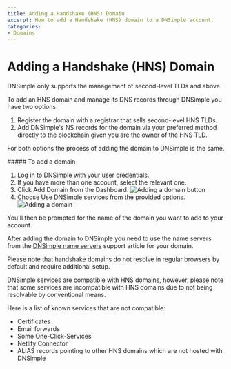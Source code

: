 ```yaml
---
title: Adding a Handshake (HNS) Domain
excerpt: How to add a Handshake (HNS) domain to a DNSimple account.
categories:
- Domains
---
```


# Adding a Handshake (HNS) Domain

<note>
DNSimple only supports the management of second-level TLDs and above.
</note>

To add an HNS domain and manage its DNS records through DNSimple you have two options:

1. Register the domain with a registrar that sells second-level HNS TLDs.
2. Add DNSimple's NS records for the domain via your preferred method directly to the blockchain given you are the owner of the HNS TLD.

For both options the process of adding the domain to DNSimple is the same.

<div class="section-steps" markdown="1">
##### To add a domain

1.  Log in to DNSimple with your user credentials.
1.  If you have more than one account, select the relevant one.
1.  Click <label>Add Domain</label> from the Dashboard.
  ![Adding a domain button](/files/add-a-domain.png)
1.  Choose <label>Use DNSimple services</label> from the provided options.
  ![Adding a domain](/files/adding-a-domain.png)

You'll then be prompted for the name of the domain you want to add to your account.

After adding the domain to DNSimple you need to use the name servers from the [DNSimple name servers](/articles/dnsimple-nameservers) support article for your domain.
</div>

<note>
Please note that handshake domains do not resolve in regular browsers by default and require additional setup.

DNSimple services are compatible with HNS domains, however, please note that some services are incompatible with HNS domains due to not being resolvable by conventional means.

Here is a list of known services that are not compatible:

* Certificates
* Email forwards
* Some One-Click-Services
* Netlify Connector
* ALIAS records pointing to other HNS domains which are not hosted with DNSimple
</note>
